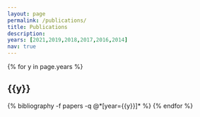 ```yaml
---
layout: page
permalink: /publications/
title: Publications
description: 
years: [2021,2019,2018,2017,2016,2014]
nav: true
---
```


<div class="publications">

{% for y in page.years %}
  <h2 class="year">{{y}}</h2>
  {% bibliography -f papers -q @*[year={{y}}]* %}
{% endfor %}

</div>
